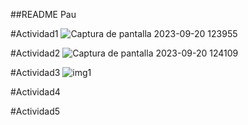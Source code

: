 ##README Pau 

#Actividad1
![Captura de pantalla 2023-09-20 123955](https://github.com/pauramon/despliegue-de-aplicaciones-web-Pau/assets/144775374/8d4189bf-95fc-42d0-8fee-ed26129161ad)


#Actividad2
![Captura de pantalla 2023-09-20 124109](https://github.com/pauramon/despliegue-de-aplicaciones-web-Pau/assets/144775374/1628827f-2a8b-48b1-a9e9-cfe94a96275c)


#Actividad3
![img1](https://github.com/pauramon/despliegue-de-aplicaciones-web-Pau/assets/144775374/60a24fd5-8f0b-4789-8558-d2bebf960f68)


#Actividad4


#Actividad5
